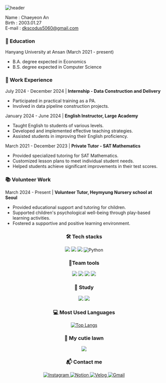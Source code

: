 ![header](https://capsule-render.vercel.app/api?type=Venom&color=b0ff92&fontColor=272727&height=300&section=header&text=WELCOME%20TO%20CHAEYEON's%20GITHUB%20&fontSize=30)



Name : Chaeyeon An  
Birth : 2003.01.27  
E-mail : dkscodus5060@gmail.com  


  ### 📝 Education 
  Hanyang University at Ansan (March 2021 - present)   
  - B.A. degree expected in Economics   
  - B.S. degree expected in Computer Science   


  ### 💼 Work Experience
  July 2024 - December 2024 | **Internship - Data Construction and Delivery**
  - Participated in practical training as a PA.
  - Involved in data pipeline construction projects.
  
  January 2024 - June 2024 | **English Instructor, Large Academy**
  - Taught English to students of various levels.
  - Developed and implemented effective teaching strategies.
  - Assisted students in improving their English proficiency.
  
  March 2021 - December 2023 | **Private Tutor - SAT Mathematics**
  - Provided specialized tutoring for SAT Mathematics.
  - Customized lesson plans to meet individual student needs.
  - Helped students achieve significant improvements in their test scores.

    

  ### 📚 Volunteer Work
  March 2024 - Present | **Volunteer Tutor, Heymyung Nursery school at Seoul**
  - Provided educational support and tutoring for children.
  - Supported children's psychological well-being through play-based learning activities.
  - Fostered a supportive and positive learning environment.
    
  <div align = "center">
    
  ### 🛠️ Tech stacks 
  <img src ="https://img.shields.io/badge/C-A8B9CC.svg?&style=for-the-badge&logo=C&logoColor=white"/> <img src="https://img.shields.io/badge/Java-007396?style=for-the-badge&logo=OpenJDK&logoColor=white"/> <img src ="https://img.shields.io/badge/C++-00599C.svg?&style=for-the-badge&logo=C++&logoColor=white"/> <img alt="Python" src ="https://img.shields.io/badge/Python-3776AB.svg?&style=for-the-badge&logo=Python&logoColor=white"/>


 ### 👥Team tools 
<img src ="https://img.shields.io/badge/Slack-4A154B.svg?&style=for-the-badge&logo=Slack&logoColor=white"/> <img src ="https://img.shields.io/badge/Notion-000000.svg?&style=for-the-badge&logo=Notion&logoColor=white"/> <img src ="https://img.shields.io/badge/Google%20Workspace-3776AB.svg?&style=for-the-badge&logo=Google&logoColor=white"/> <img src="https://img.shields.io/badge/Microsoft%20Teams-6264A7?style=for-the-badge&logo=Microsoft&logoColor=white"/>


  ### 📖 Study 
<img src="https://img.shields.io/badge/mysql-4479A1?style=for-the-badge&logo=mysql&logoColor=white"> <img src="https://img.shields.io/badge/Spring-6DB33F?style=for-the-badge&logo=Spring&logoColor=white">


  ### 💻 Most Used Languages
[![Top Langs](https://github-readme-stats.vercel.app/api/top-langs/?username=notchaeyeon)](https://github.com/anuraghazra/github-readme-stats)


  ### 🌱 My cutie lawn
  <img src="http://mazandi.herokuapp.com/api?handle={handle}&theme=warm"/>


  
  ### 📬 Contact me 
  <a href="https://www.instagram.com/not_chaeyeon" target="_blank">
    <img src="https://img.shields.io/badge/Instagram-E4405F.svg?&style=for-the-badge&logo=instagram&logoColor=white" alt="Instagram"/>

<a href="https://www.notion.so/bf0d9ef58f8648c58b67aedb905d2748?pvs=4" target="_blank">
    <img src="https://img.shields.io/badge/Notion-000000.svg?&style=for-the-badge&logo=notion&logoColor=white" alt="Notion"/>

<a href="https://velog.io/@dkscodus5060/posts" target="_blank">
    <img src="https://img.shields.io/badge/Velog-20C997.svg?&style=for-the-badge&logo=velog&logoColor=white" alt="Velog"/>

<a href="mailto:dkscodus5060@gmail.com" target="_blank">
    <img src="https://img.shields.io/badge/Gmail-EA4335.svg?&style=for-the-badge&logo=gmail&logoColor=white" alt="Gmail"/>


